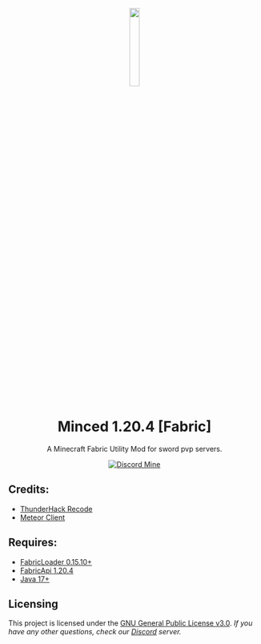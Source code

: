 <p align="center">
    <a href="https://discord.gg/QxdMmgafV3">
        <img src="https://i.imgur.com/X9KpXIB.png" style="width: 20%">
    </a>
</p>

<h1 align="center">Minced 1.20.4 [Fabric]</h1>
<p align="center">A Minecraft Fabric Utility Mod for sword pvp servers.</p>

<div align="center">
    
[![Discord Mine](https://img.shields.io/discord/1012747861819150456?label=discord&logo=discord&logoColor=white)](https://discord.gg/QxdMmgafV3)

</div>

## Credits:
- [ThunderHack Recode](https://github.com/Pan4ur/ThunderHack-Recode)
- [Meteor Client](https://github.com/MeteorDevelopment/meteor-client)


## Requires:
- [FabricLoader 0.15.10+](https://fabricmc.net/use/installer/)
- [FabricApi 1.20.4](https://www.curseforge.com/minecraft/mc-mods/fabric-api/files/5383731)
- [Java 17+](https://www.oracle.com/java/technologies/javase/jdk17-archive-downloads.html)

## Licensing
This project is licensed under the [GNU General Public License v3.0](https://www.gnu.org/licenses/gpl-3.0.en.html). 
*If you have any other questions, check our [Discord](https://discord.gg/QxdMmgafV3) server.*
